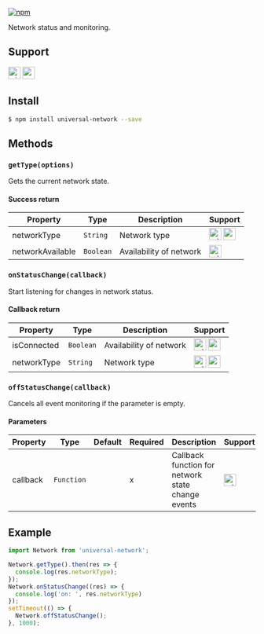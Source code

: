 [![npm](https://img.shields.io/npm/v/universal-network.svg)](https://www.npmjs.com/package/universal-network)

Network status and monitoring.

## Support
<img alt="miniApp" src="https://gw.alicdn.com/tfs/TB1bBpmbRCw3KVjSZFuXXcAOpXa-200-200.svg" width="25px" height="25px" /> <img alt="wechatMiniprogram" src="https://img.alicdn.com/tfs/TB1slcYdxv1gK0jSZFFXXb0sXXa-200-200.svg" width="25px" height="25px">

## Install

```bash
$ npm install universal-network --save
```

## Methods

### `getType(options)`

Gets the current network state.

#### Success return
| Property         | Type      | Description             | Support                                 |
| ---------------- | --------- | ----------------------- | --------------------------------------- |
| networkType      | `String`  | Network type            | <img alt="miniApp" src="https://gw.alicdn.com/tfs/TB1bBpmbRCw3KVjSZFuXXcAOpXa-200-200.svg" width="25px" height="25px" /> <img alt="wechatMiniprogram" src="https://img.alicdn.com/tfs/TB1slcYdxv1gK0jSZFFXXb0sXXa-200-200.svg" width="25px" height="25px"> |
| networkAvailable | `Boolean` | Availability of network | <img alt="miniApp" src="https://gw.alicdn.com/tfs/TB1bBpmbRCw3KVjSZFuXXcAOpXa-200-200.svg" width="25px" height="25px" />                     |

### `onStatusChange(callback)`

Start listening for changes in network status.

#### Callback return
| Property    | Type      | Description             | Support                                 |
| ----------- | --------- | ----------------------- | --------------------------------------- |
| isConnected | `Boolean` | Availability of network | <img alt="miniApp" src="https://gw.alicdn.com/tfs/TB1bBpmbRCw3KVjSZFuXXcAOpXa-200-200.svg" width="25px" height="25px" /> <img alt="wechatMiniprogram" src="https://img.alicdn.com/tfs/TB1slcYdxv1gK0jSZFFXXb0sXXa-200-200.svg" width="25px" height="25px"> |
| networkType | `String`  | Network type            | <img alt="miniApp" src="https://gw.alicdn.com/tfs/TB1bBpmbRCw3KVjSZFuXXcAOpXa-200-200.svg" width="25px" height="25px" /> <img alt="wechatMiniprogram" src="https://img.alicdn.com/tfs/TB1slcYdxv1gK0jSZFFXXb0sXXa-200-200.svg" width="25px" height="25px"> |

### `offStatusChange(callback)`

Cancels all event monitoring if the parameter is empty.

#### Parameters
| Property | Type       | Default | Required | Description                                       | Support             |
| -------- | ---------- | ------- | -------- | ------------------------------------------------- | ------------------- |
| callback | `Function` |         | x        | Callback function for network state change events | <img alt="miniApp" src="https://gw.alicdn.com/tfs/TB1bBpmbRCw3KVjSZFuXXcAOpXa-200-200.svg" width="25px" height="25px" /> |

## Example

```js
import Network from 'universal-network';

Network.getType().then(res => {
  console.log(res.networkType);
});
Network.onStatusChange((res) => {
  console.log('on: ', res.networkType)
});
setTimeout(() => {
  Network.offStatusChange();
}, 1000);

```

